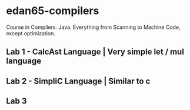 # edan65-compilers
Course in Compilers. Java. Everything from Scanning to Machine Code, except optimization.

## Lab 1 - CalcAst Language | Very simple let / mul language

## Lab 2 - SimpliC Language | Similar to c

## Lab 3
